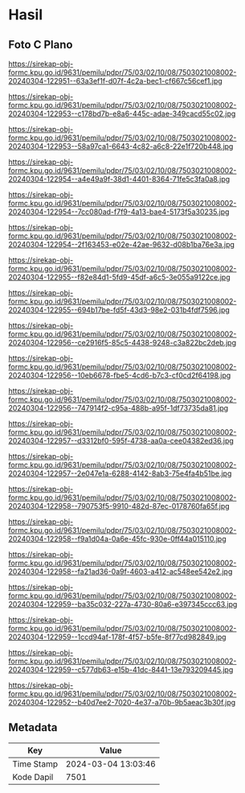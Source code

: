 # Hasil

## Foto C Plano

https://sirekap-obj-formc.kpu.go.id/9631/pemilu/pdpr/75/03/02/10/08/7503021008002-20240304-122951--63a3ef1f-d07f-4c2a-bec1-cf667c56cef1.jpg

https://sirekap-obj-formc.kpu.go.id/9631/pemilu/pdpr/75/03/02/10/08/7503021008002-20240304-122953--c178bd7b-e8a6-445c-adae-349cacd55c02.jpg

https://sirekap-obj-formc.kpu.go.id/9631/pemilu/pdpr/75/03/02/10/08/7503021008002-20240304-122953--58a97ca1-6643-4c82-a6c8-22e1f720b448.jpg

https://sirekap-obj-formc.kpu.go.id/9631/pemilu/pdpr/75/03/02/10/08/7503021008002-20240304-122954--a4e49a9f-38d1-4401-8364-71fe5c3fa0a8.jpg

https://sirekap-obj-formc.kpu.go.id/9631/pemilu/pdpr/75/03/02/10/08/7503021008002-20240304-122954--7cc080ad-f7f9-4a13-bae4-5173f5a30235.jpg

https://sirekap-obj-formc.kpu.go.id/9631/pemilu/pdpr/75/03/02/10/08/7503021008002-20240304-122954--2f163453-e02e-42ae-9632-d08b1ba76e3a.jpg

https://sirekap-obj-formc.kpu.go.id/9631/pemilu/pdpr/75/03/02/10/08/7503021008002-20240304-122955--f82e84d1-5fd9-45df-a6c5-3e055a9122ce.jpg

https://sirekap-obj-formc.kpu.go.id/9631/pemilu/pdpr/75/03/02/10/08/7503021008002-20240304-122955--694b17be-fd5f-43d3-98e2-031b4fdf7596.jpg

https://sirekap-obj-formc.kpu.go.id/9631/pemilu/pdpr/75/03/02/10/08/7503021008002-20240304-122956--ce2916f5-85c5-4438-9248-c3a822bc2deb.jpg

https://sirekap-obj-formc.kpu.go.id/9631/pemilu/pdpr/75/03/02/10/08/7503021008002-20240304-122956--10eb6678-fbe5-4cd6-b7c3-cf0cd2f64198.jpg

https://sirekap-obj-formc.kpu.go.id/9631/pemilu/pdpr/75/03/02/10/08/7503021008002-20240304-122956--747914f2-c95a-488b-a95f-1df73735da81.jpg

https://sirekap-obj-formc.kpu.go.id/9631/pemilu/pdpr/75/03/02/10/08/7503021008002-20240304-122957--d3312bf0-595f-4738-aa0a-cee04382ed36.jpg

https://sirekap-obj-formc.kpu.go.id/9631/pemilu/pdpr/75/03/02/10/08/7503021008002-20240304-122957--2e047e1a-6288-4142-8ab3-75e4fa4b51be.jpg

https://sirekap-obj-formc.kpu.go.id/9631/pemilu/pdpr/75/03/02/10/08/7503021008002-20240304-122958--790753f5-9910-482d-87ec-0178760fa65f.jpg

https://sirekap-obj-formc.kpu.go.id/9631/pemilu/pdpr/75/03/02/10/08/7503021008002-20240304-122958--f9a1d04a-0a6e-45fc-930e-0ff44a015110.jpg

https://sirekap-obj-formc.kpu.go.id/9631/pemilu/pdpr/75/03/02/10/08/7503021008002-20240304-122958--fa21ad36-0a9f-4603-a412-ac548ee542e2.jpg

https://sirekap-obj-formc.kpu.go.id/9631/pemilu/pdpr/75/03/02/10/08/7503021008002-20240304-122959--ba35c032-227a-4730-80a6-e397345ccc63.jpg

https://sirekap-obj-formc.kpu.go.id/9631/pemilu/pdpr/75/03/02/10/08/7503021008002-20240304-122959--1ccd94af-178f-4f57-b5fe-8f77cd982849.jpg

https://sirekap-obj-formc.kpu.go.id/9631/pemilu/pdpr/75/03/02/10/08/7503021008002-20240304-122959--c577db63-e15b-41dc-8441-13e793209445.jpg

https://sirekap-obj-formc.kpu.go.id/9631/pemilu/pdpr/75/03/02/10/08/7503021008002-20240304-122952--b40d7ee2-7020-4e37-a70b-9b5aeac3b30f.jpg


## Metadata

| Key        | Value               |
| ---------- | ------------------- |
| Time Stamp | 2024-03-04 13:03:46 |
| Kode Dapil | 7501                |



